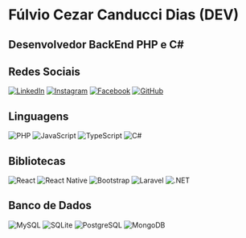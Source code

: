 # Fúlvio Cezar Canducci Dias (DEV)

## Desenvolvedor BackEnd PHP e C#

## Redes Sociais

[![LinkedIn](https://img.shields.io/badge/LinkedIn-0077B5?style=for-the-badge&logo=linkedin&logoColor=fff)](https://www.linkedin.com/in/f%C3%BAlvio-cezar-canducci-dias-64430b13b/) 
[![Instagram](https://img.shields.io/badge/Instagram-%23E4405F?style=for-the-badge&logo=instagram&logoColor=fff)](https://www.instagram.com/fulviocanducci/)
[![Facebook](https://img.shields.io/badge/Facebook-1877F2?style=for-the-badge&logo=facebook&logoColor=white)](https://www.facebook.com/canduccidias/)
[![GitHub](https://img.shields.io/badge/GitHub-100000?style=for-the-badge&logo=github&logoColor=white)](https://github.com/fulviocanducci)

## Linguagens

![PHP](https://img.shields.io/badge/PHP-777BB4?style=for-the-badge&logo=php&logoColor=white)
![JavaScript](https://img.shields.io/badge/JavaScript-F7DF1E?style=for-the-badge&logo=javascript&logoColor=black)
![TypeScript](https://img.shields.io/badge/TypeScript-007ACC?style=for-the-badge&logo=typescript&logoColor=white)
![C#](https://img.shields.io/badge/C%23-239120?style=for-the-badge&logo=c-sharp&logoColor=white)

## Bibliotecas
![React](https://img.shields.io/badge/React-20232A?style=for-the-badge&logo=react&logoColor=61DAFB)
![React Native](https://img.shields.io/badge/React_Native-20232A?style=for-the-badge&logo=react&logoColor=61DAFB)
![Bootstrap](https://img.shields.io/badge/-boostrap-0D1117?style=for-the-badge&logo=bootstrap&labelColor=0D1117)
![Laravel](https://img.shields.io/badge/laravel-%23FF2D20.svg?style=for-the-badge&logo=laravel&logoColor=white)
![.NET](https://img.shields.io/badge/.NET-5C2D91?style=for-the-badge&logo=.net&logoColor=white)

## Banco de Dados

![MySQL](https://img.shields.io/badge/MySQL-00000F?style=for-the-badge&logo=mysql&logoColor=white)
![SQLite](https://img.shields.io/badge/SQLite-000?style=for-the-badge&logo=sqlite&logoColor=07405E)
![PostgreSQL](https://img.shields.io/badge/PostgreSQL-000?style=for-the-badge&logo=postgresql)
![MongoDB](https://img.shields.io/badge/MongoDB-%234ea94b.svg?style=for-the-badge&logo=mongodb&logoColor=white)
